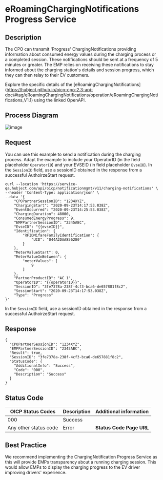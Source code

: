 
# eRoamingChargingNotifications Progress Service

## Description

The CPO can transmit 'Progress' ChargingNotifications providing information
about consumed energy values during the charging process or a completed
session. These notifications should be sent at a frequency of 5 minutes or
greater. The EMP relies on receiving these notifications to stay informed
about the charging station's details and session progress, which they can then
relay to their EV customers.

Explore the specific details of the
[eRoamingChargingNotifications](https://hubject.github.io/oicp-cpo-2.3-api-
doc/#tag/eRoamingChargingNotifications/operation/eRoamingChargingNotifications_V1.1)
using the linked OpenAPI.

## Process Diagram
![image](https://github.com/FirasHubject/OICP23_Integration_Guide/assets/135227574/a88eba0b-0459-4e46-876f-3d1405339eb1)


## Request

You can use this example to send a notification during the charging process.
Adapt the example to include your OperatorID (in the field placeholder
`OperatorID`) and your EVSEID (in field placeholder `EvseID`). In the
`SessionID` field, use a sessionID obtained in the response from a successful
AuthoirzeStart request.

    
    
    curl --location 'https://service-qa.hubject.com/api/oicp/notificationmgmt/v11/charging-notifications' \
    --header 'Content-Type: application/json' \
    --data '{
        "CPOPartnerSessionID": "1234XYZ",
        "ChargingStart": "2020-09-23T14:17:53.038Z",
        "EventOccurred": "2020-09-23T14:25:53.038Z",
        "ChargingDuration": 48000,
        "ConsumedEnergyProgress": 9,
        "EMPPartnerSessionID": "2345ABC",
        "EvseID": "{{evseID}}",
        "Identification": {
            "RFIDMifareFamilyIdentification": {
                "UID": "044A2DAA856280"
            }
        },
        "MeterValueStart": 0,
        "MeterValueInBetween": {
            "meterValues": [
                9
            ]
        },
        "PartnerProductID": "AC 1",
        "OperatorID": "{{operatorID}}",
        "SessionID": "3fe7378a-238f-4cf3-bca6-de657881f8c2",
        "SessionStart": "2020-09-23T14:17:53.038Z",
        "Type": "Progress"
    }'

In the `SessionID` field, use a sessionID obtained in the response from a
successful AuthoirzeStart request.

## Response

    
    
    {
      "CPOPartnerSessionID": "1234XYZ",
      "EMPPartnerSessionID": "2345ABC",
      "Result": true,
      "SessionID": "3fe7378a-238f-4cf3-bca6-de657881f8c2",
      "StatusCode": {
        "AdditionalInfo": "Success",
        "Code": "000",
        "Description": "Success"
      }
    }

## Status Code

| OICP Status Codes | Description | Additional information |
| ----------------- | ----------- | ----------------------
| 000               | Success     |                        |
| Any other status code | Error   |  **Status Code Page URL** |


## Best Practice

We recommend implementing the ChargingNotification Progress Service as this
will provide EMPs transparency about a running charging session. This would
allow EMPs to display the charging progress to the EV driver improving
drivers' experience.



